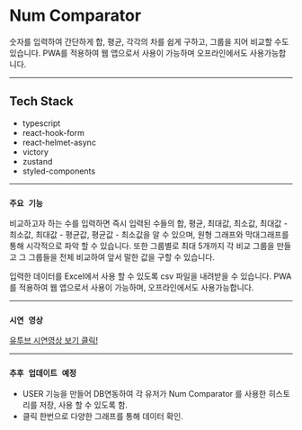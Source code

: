 # Num Comparator

숫자를 입력하여 간단하게 합, 평균, 각각의 차를 쉽게 구하고, 그룹을 지어 비교할 수도 있습니다.
PWA를 적용하여 웹 앱으로서 사용이 가능하며 오프라인에서도 사용가능합니다.

----
## Tech Stack

- typescript
- react-hook-form
- react-helmet-async
- victory
- zustand
- styled-components

----
### `주요 기능`

비교하고자 하는 수를 입력하면 즉시 입력된 수들의 합, 평균, 최대값, 최소값, 최대값 - 최소값, 최대값 - 평균값, 평균값 - 최소값을 알 수 있으며, 원형 그래프와 막대그래프를 통해 시각적으로 파악 할 수 있습니다.
또한 그룹별로 최대 5개까지 각 비교 그룹을 만들고 그 그룹들을 전체 비교하여 앞서 말한 값을 구할 수 있습니다.

입력한 데이터를 Excel에서 사용 할 수 있도록 csv 파일을 내려받을 수 있습니다.
PWA를 적용하여 웹 앱으로서 사용이 가능하며, 오프라인에서도 사용가능합니다.

----
### `시연 영상`

[유투브 시연영상 보기 클릭!](https://youtu.be/EFyhnMyDVec)

----

### `추후 업데이트 예정`

- USER 기능을 만들어 DB연동하여 각 유저가 Num Comparator 를 사용한 히스토리를 저장, 사용 할 수 있도록 함.
- 클릭 한번으로 다양한 그래프를 통해 데이터 확인.
